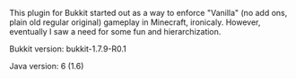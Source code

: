 This plugin for Bukkit started out as a way to enforce "Vanilla" (no add ons, plain old regular original) gameplay in Minecraft, ironicaly. However, eventually I saw a need for some fun and hierarchization.

Bukkit version: bukkit-1.7.9-R0.1

Java version: 6 (1.6)